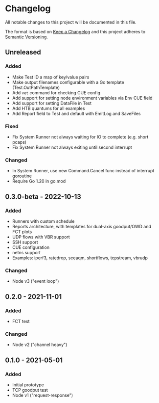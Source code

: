 # Changelog
All notable changes to this project will be documented in this file.

The format is based on [Keep a Changelog](http://keepachangelog.com/en/1.0.0/)
and this project adheres to
[Semantic Versioning](http://semver.org/spec/v2.0.0.html).

## Unreleased

### Added

- Make Test ID a map of key/value pairs
- Make output filenames configurable with a Go template (Test.OutPathTemplate)
- Add `vet` command for checking CUE config
- Add support for setting node environment variables via Env CUE field
- Add support for setting DataFile in Test
- Add HTB quantums for all examples
- Add Report field to Test and default with EmitLog and SaveFiles

### Fixed

- Fix System Runner not always waiting for IO to complete (e.g. short pcaps)
- Fix System Runner not always exiting until second interrupt

### Changed

- In System Runner, use new Command.Cancel func instead of interrupt goroutine
- Require Go 1.20 in go.mod

## 0.3.0-beta - 2022-10-13

### Added

- Runners with custom schedule
- Reports architecture, with templates for dual-axis goodput/OWD and FCT plots
- UDP flows with VBR support
- SSH support
- CUE configuration
- netns support
- Examples: iperf3, ratedrop, sceaqm, shortflows, tcpstream, vbrudp

### Changed

- Node v3 ("event loop")

## 0.2.0 - 2021-11-01

### Added

- FCT test

### Changed

- Node v2 ("channel heavy")

## 0.1.0 - 2021-05-01

### Added

- Initial prototype
- TCP goodput test
- Node v1 ("request-response")
